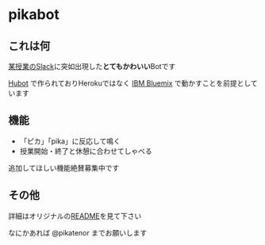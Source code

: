 # pikabot

## これは何

[某授業のSlack](https://swc08.slack.com/)に突如出現した**とてもかわいい**Botです

[Hubot][hubot] で作られておりHerokuではなく [IBM Bluemix][bluemix] で動かすことを前提としています

[hubot]: http://hubot.github.com
[bluemix]: https://console.ng.bluemix.net/

## 機能

* 「ピカ」「pika」に反応して鳴く
* 授業開始・終了と休憩に合わせてしゃべる

追加してほしい機能絶賛募集中です

## その他

詳細はオリジナルの[README](README.org.md)を見て下さい

なにかあれば @pikatenor までお願いします